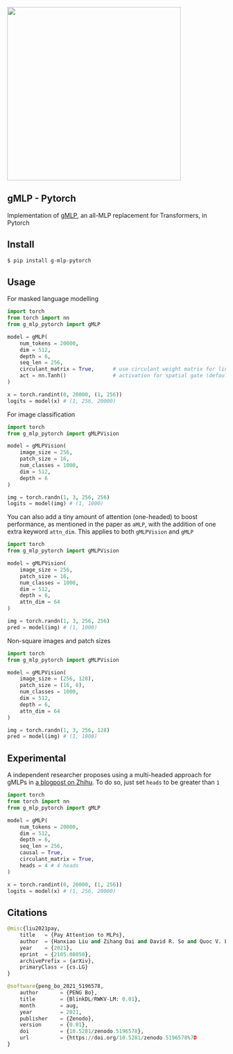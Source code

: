 <img src="./gmlp.png" width="400px"></img>

## gMLP - Pytorch

Implementation of <a href="https://arxiv.org/abs/2105.08050">gMLP</a>, an all-MLP replacement for Transformers, in Pytorch

## Install

```py
$ pip install g-mlp-pytorch
```

## Usage

For masked language modelling

```py
import torch
from torch import nn
from g_mlp_pytorch import gMLP

model = gMLP(
    num_tokens = 20000,
    dim = 512,
    depth = 6,
    seq_len = 256,
    circulant_matrix = True,      # use circulant weight matrix for linear increase in parameters in respect to sequence length
    act = nn.Tanh()               # activation for spatial gate (defaults to identity)
)

x = torch.randint(0, 20000, (1, 256))
logits = model(x) # (1, 256, 20000)
```

For image classification

```py
import torch
from g_mlp_pytorch import gMLPVision

model = gMLPVision(
    image_size = 256,
    patch_size = 16,
    num_classes = 1000,
    dim = 512,
    depth = 6
)

img = torch.randn(1, 3, 256, 256)
logits = model(img) # (1, 1000)
```

You can also add a tiny amount of attention (one-headed) to boost performance, as mentioned in the paper as `aMLP`, with the addition of one extra keyword `attn_dim`. This applies to both `gMLPVision` and `gMLP`

```py
import torch
from g_mlp_pytorch import gMLPVision

model = gMLPVision(
    image_size = 256,
    patch_size = 16,
    num_classes = 1000,
    dim = 512,
    depth = 6,
    attn_dim = 64
)

img = torch.randn(1, 3, 256, 256)
pred = model(img) # (1, 1000)
```

Non-square images and patch sizes

```py
import torch
from g_mlp_pytorch import gMLPVision

model = gMLPVision(
    image_size = (256, 128),
    patch_size = (16, 8),
    num_classes = 1000,
    dim = 512,
    depth = 6,
    attn_dim = 64
)

img = torch.randn(1, 3, 256, 128)
pred = model(img) # (1, 1000)
```

## Experimental

A independent researcher proposes using a multi-headed approach for gMLPs in <a href="https://zhuanlan.zhihu.com/p/395005917">a blogpost on Zhihu</a>. To do so, just set `heads` to be greater than `1`

```py
import torch
from torch import nn
from g_mlp_pytorch import gMLP

model = gMLP(
    num_tokens = 20000,
    dim = 512,
    depth = 6,
    seq_len = 256,
    causal = True,
    circulant_matrix = True,
    heads = 4 # 4 heads
)

x = torch.randint(0, 20000, (1, 256))
logits = model(x) # (1, 256, 20000)
```

## Citations

```py
@misc{liu2021pay,
    title   = {Pay Attention to MLPs}, 
    author  = {Hanxiao Liu and Zihang Dai and David R. So and Quoc V. Le},
    year    = {2021},
    eprint  = {2105.08050},
    archivePrefix = {arXiv},
    primaryClass = {cs.LG}
}
```

```py
@software{peng_bo_2021_5196578,
    author       = {PENG Bo},
    title        = {BlinkDL/RWKV-LM: 0.01},
    month        = aug,
    year         = 2021,
    publisher    = {Zenodo},
    version      = {0.01},
    doi          = {10.5281/zenodo.5196578},
    url          = {https://doi.org/10.5281/zenodo.5196578%7D
}
```
